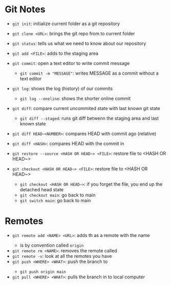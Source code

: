 # Git Notes

- `git init`: initialize current folder as a git repository
- `git clone <URL>`: brings the git repo from <URL> to current folder
- `git status`: tells us what we need to know about our repository

- `git add <FILE>`: adds <FILE> to the staging area
- `git commit`: open a text editor to write commit message
   - `git commit -m "MESSAGE"`: writes MESSAGE as a commit without a text editor

- `git log`: shows the log (history) of our commits
   - `git log --oneline`: shows the shorter online commit

- `git diff`: compare current uncommited state with last known git state
   - `git diff --staged`: runs git diff betwenn the staging area and last known state
- `git diff HEAD~<NUMBER>`: compares HEAD with commit <NUMBER> ago (relative)
- `git diff <HASH>`: compares HEAD with the commit in <HASH>

- `git restore --source <HASH OR HEAD~> <FILE>`: restore file to <HASH OR HEAD~>
- `git checkout <HASH OR HEAD~> <FILE>`: restore file to <HASH OR HEAD~>
   - `git checkout <HASH OR HEAD~>`: if you forget the file, you end up the detached head state
   - `git checkout main`: go back to main
   - `git switch main`: go back to main 

# Remotes

- `git remote add <NAME> <URL>`: adds th <URL> as a remote with the name <NAME>
   - <NAME> is by convention called `origin`
- `git remote rm <NAME>`: removes the remote called <NAME>
- `git remote -v`: look at all the remotes you have
- `git push <WHERE> <WHAT>`: push the <WHAT> branch to <WHERE>
   - `git push origin main`
- `git pull <WHERE> <WHAT>`: pulls the <WHAT> branch in <WHERE> to local computer

